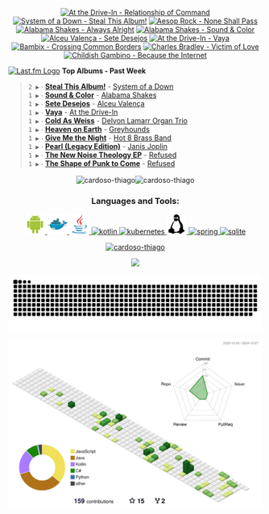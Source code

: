 <!-- lastfm -->
<p align="center"><a href="https://www.last.fm/music/At+the+Drive-In/Relationship+of+Command"><img src="https://lastfm.freetls.fastly.net/i/u/64s/509a00756d5997721dc13f1578339f04.png" title="At the Drive-In - Relationship of Command"></a> <a href="https://www.last.fm/music/System+of+a+Down/Steal+This+Album!"><img src="https://lastfm.freetls.fastly.net/i/u/64s/3eb7269e5526d168b2691c6cb27760b6.jpg" title="System of a Down - Steal This Album!"></a> <a href="https://www.last.fm/music/Aesop+Rock/None+Shall+Pass"><img src="https://lastfm.freetls.fastly.net/i/u/64s/3b91a899d787e57d7403946aaf7ec63b.jpg" title="Aesop Rock - None Shall Pass"></a> <a href="https://www.last.fm/music/Alabama+Shakes/Always+Alright"><img src="https://lastfm.freetls.fastly.net/i/u/64s/39bb1c50a03a679db897f18e674fe34e.jpg" title="Alabama Shakes - Always Alright"></a> <a href="https://www.last.fm/music/Alabama+Shakes/Sound+&+Color"><img src="https://lastfm.freetls.fastly.net/i/u/64s/f8eb189af20dd743d96d46e128918a44.png" title="Alabama Shakes - Sound & Color"></a> <a href="https://www.last.fm/music/Alceu+Valen%C3%A7a/Sete+Desejos"><img src="https://lastfm.freetls.fastly.net/i/u/64s/07cc6508f21356385f4a400a6ca0b811.jpg" title="Alceu Valença - Sete Desejos"></a> <a href="https://www.last.fm/music/At+the+Drive-In/Vaya"><img src="https://lastfm.freetls.fastly.net/i/u/64s/3eb82f97b81243ab931f549c105f4e7d.jpg" title="At the Drive-In - Vaya"></a> <a href="https://www.last.fm/music/Bambix/Crossing+Common+Borders"><img src="https://lastfm.freetls.fastly.net/i/u/64s/7580061b5506a4ef9085ee39e964de13.jpg" title="Bambix - Crossing Common Borders"></a> <a href="https://www.last.fm/music/Charles+Bradley/Victim+of+Love"><img src="https://lastfm.freetls.fastly.net/i/u/64s/54e944200cfd4effb2f5ca2a7bef0510.png" title="Charles Bradley - Victim of Love"></a> <a href="https://www.last.fm/music/Childish+Gambino/Because+the+Internet"><img src="https://lastfm.freetls.fastly.net/i/u/64s/74a0691a8e7ab598ecbbdd0ef09a5c22.gif" title="Childish Gambino - Because the Internet"></a> </p>

<!--START_LASTFM_ALBUMS:{"period": "7day", "rows": 10}-->
<a href="https://last.fm" target="_blank"><img src="https://user-images.githubusercontent.com/17434202/215290617-e793598d-d7c9-428f-9975-156db1ba89cc.svg" alt="Last.fm Logo" width="18" height="13"/></a> **Top Albums - Past Week**

> `2 ▶️` ∙ **[Steal This Album!](https://www.last.fm/music/System+of+a+Down/Steal+This+Album!)** - [System of a Down](https://www.last.fm/music/System+of+a+Down)<br/>
> `1 ▶️` ∙ **[Sound & Color](https://www.last.fm/music/Alabama+Shakes/Sound+&+Color)** - [Alabama Shakes](https://www.last.fm/music/Alabama+Shakes)<br/>
> `1 ▶️` ∙ **[Sete Desejos](https://www.last.fm/music/Alceu+Valen%C3%A7a/Sete+Desejos)** - [Alceu Valença](https://www.last.fm/music/Alceu+Valen%C3%A7a)<br/>
> `1 ▶️` ∙ **[Vaya](https://www.last.fm/music/At+the+Drive-In/Vaya)** - [At the Drive-In](https://www.last.fm/music/At+the+Drive-In)<br/>
> `1 ▶️` ∙ **[Cold As Weiss](https://www.last.fm/music/Delvon+Lamarr+Organ+Trio/Cold+As+Weiss)** - [Delvon Lamarr Organ Trio](https://www.last.fm/music/Delvon+Lamarr+Organ+Trio)<br/>
> `1 ▶️` ∙ **[Heaven on Earth](https://www.last.fm/music/Greyhounds/Heaven+on+Earth)** - [Greyhounds](https://www.last.fm/music/Greyhounds)<br/>
> `1 ▶️` ∙ **[Give Me the Night](https://www.last.fm/music/Hot+8+Brass+Band/Give+Me+the+Night)** - [Hot 8 Brass Band](https://www.last.fm/music/Hot+8+Brass+Band)<br/>
> `1 ▶️` ∙ **[Pearl (Legacy Edition)](https://www.last.fm/music/Janis+Joplin/Pearl+(Legacy+Edition))** - [Janis Joplin](https://www.last.fm/music/Janis+Joplin)<br/>
> `1 ▶️` ∙ **[The New Noise Theology EP](https://www.last.fm/music/Refused/The+New+Noise+Theology+EP)** - [Refused](https://www.last.fm/music/Refused)<br/>
> `1 ▶️` ∙ **[The Shape of Punk to Come](https://www.last.fm/music/Refused/The+Shape+of+Punk+to+Come)** - [Refused](https://www.last.fm/music/Refused)<br/>
<!--END_LASTFM_ALBUMS-->

<p align="center"><img align="center" src="https://github-readme-stats-nine-kohl.vercel.app/api?username=cardoso-thiago&show_icons=true&locale=en&theme=gotham&hide=issues,contribs" alt="cardoso-thiago" /><img align="center" src="https://github-readme-stats-nine-kohl.vercel.app/api/top-langs?username=cardoso-thiago&show_icons=true&locale=en&layout=compact&theme=gotham" alt="cardoso-thiago" /></p>

<h3 align="center">Languages and Tools:</h3>
<p align="center"> <a href="https://developer.android.com" target="_blank"> <img src="https://github.com/devicons/devicon/blob/master/icons/android/android-original.svg" alt="android" width="40" height="40"/> </a> <a href="https://www.docker.com/" target="_blank"> <img src="https://github.com/devicons/devicon/blob/master/icons/docker/docker-original.svg" alt="docker" width="40" height="40"/> </a> <a href="https://www.java.com" target="_blank"> <img src="https://github.com/devicons/devicon/blob/master/icons/java/java-original.svg" alt="java" width="40" height="40"/> </a> <a href="https://kotlinlang.org" target="_blank"> <img src="https://www.vectorlogo.zone/logos/kotlinlang/kotlinlang-icon.svg" alt="kotlin" width="40" height="40"/> </a> <a href="https://kubernetes.io" target="_blank"> <img src="https://www.vectorlogo.zone/logos/kubernetes/kubernetes-icon.svg" alt="kubernetes" width="40" height="40"/> </a> <a href="https://www.linux.org/" target="_blank"> <img src="https://github.com/devicons/devicon/blob/master/icons/linux/linux-plain.svg" alt="linux" width="40" height="40"/> </a> <a href="https://spring.io/" target="_blank"> <img src="https://www.vectorlogo.zone/logos/springio/springio-icon.svg" alt="spring" width="40" height="40"/> </a> <a href="https://www.sqlite.org/" target="_blank"> <img src="https://www.vectorlogo.zone/logos/sqlite/sqlite-icon.svg" alt="sqlite" width="40" height="40"/> </a> </p>

<p align="center"> <a href="https://github.com/ryo-ma/github-profile-trophy"><img src="https://github-profile-trophy.vercel.app/?username=cardoso-thiago&column=7" alt="cardoso-thiago" /></a> </p>

<!--START_SECTION:comicstrip-->
<p align="center">
 <a href="https://xkcd.com/">
 <img src="https://imgs.xkcd.com/comics/rnaworld.png" />
</a>
</p>
<!--END_SECTION:comicstrip-->

![](https://github.com/cardoso-thiago/cardoso-thiago/raw/output/github-snake.svg)

![](profile-3d-contrib/profile-green-animate.svg)
